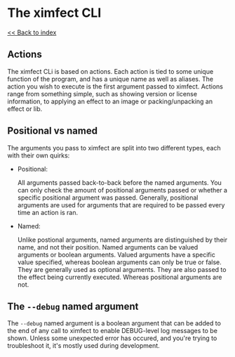 # The ximfect CLI

[<< Back to index](../index.md)

## Actions

The ximfect CLi is based on actions. Each action is tied to some unique function
of the program, and has a unique name as well as aliases. The action you wish
to execute is the first argument passed to ximfect. Actions range from something
simple, such as showing version or license information, to applying an effect to
an image or packing/unpacking an effect or lib.

## Positional vs named

The arguments you pass to ximfect are split into two different types, each with
their own quirks:

* Positional:

    All arguments passed back-to-back before the named arguments. You can only
    check the amount of positional arguments passed or whether a specific
    positional argument was passed. Generally, positional arguments are used
    for arguments that are required to be passed every time an action is ran.

* Named:

    Unlike postional arguments, named arguments are distinguished by their name,
    and not their position. Named arguments can be valued arguments or boolean
    arguments. Valued arguments have a specific value specified, whereas boolean
    arguments can only be true or false. They are generally used as optional
    arguments. They are also passed to the effect being currently executed.
    Whereas positional arguments are not.

## The `--debug` named argument

The `--debug` named argument is a boolean argument that can be added to the end
of any call to ximfect to enable DEBUG-level log messages to be shown. Unless
some unexpected error has occured, and you're trying to troubleshoot it, it's
mostly used during development.
